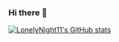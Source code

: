 ### Hi there 👋

<!--
**LonelyNight11/LonelyNight11** is a ✨ _special_ ✨ repository because its `README.md` (this file) appears on your GitHub profile.

Here are some ideas to get you started:

- 🔭 I’m currently working on ...
- 🌱 I’m currently learning ...
- 👯 I’m looking to collaborate on ...
- 🤔 I’m looking for help with ...
- 💬 Ask me about ...
- 📫 How to reach me: ...
- 😄 Pronouns: ...
- ⚡ Fun fact: ...
-->
[![LonelyNight11's GitHub stats](https://github-readme-stats.vercel.app/api?username=LonelyNight11)](https://github.com/LonelyNight11/github-readme-stats)
